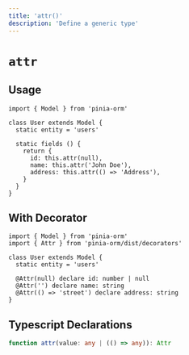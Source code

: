 ```yaml
---
title: 'attr()'
description: 'Define a generic type'
---
```


# `attr`

## Usage

````js[User.js]
import { Model } from 'pinia-orm'

class User extends Model {
  static entity = 'users'

  static fields () {
    return {
      id: this.attr(null),
      name: this.attr('John Doe'),
      address: this.attr(() => 'Address'),
    }
  }
}
````

## With Decorator

````ts[User.ts]
import { Model } from 'pinia-orm'
import { Attr } from 'pinia-orm/dist/decorators'

class User extends Model {
  static entity = 'users'
  
  @Attr(null) declare id: number | null
  @Attr('') declare name: string
  @Attr(() => 'street') declare address: string
}
````

## Typescript Declarations

````ts
function attr(value: any | (() => any)): Attr
````
